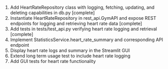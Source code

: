 1. Add HeartRateRepository class with logging, fetching, updating, and deleting capabilities in db.py [complete]
2. Instantiate HeartRateRepository in rest_api.GymAPI and expose REST endpoints for logging and retrieving heart rate data [complete]
3. Add tests in tests/test_api.py verifying heart rate logging and retrieval [complete]
4. Implement StatisticsService.heart_rate_summary and corresponding API endpoint
5. Display heart rate logs and summary in the Streamlit GUI
6. Extend long term usage test to include heart rate logging
7. Add GUI tests for heart rate functionality

